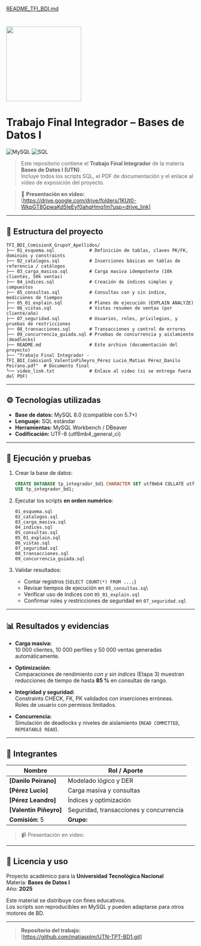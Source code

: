 [README_TFI_BDI.md](https://github.com/user-attachments/files/23126496/README_TFI_BDI.md)
# <img src="https://bignews.ar/wp-content/uploads/2023/05/utn-nacional.jpg" width="200"></h2>
#  Trabajo Final Integrador – Bases de Datos I

![MySQL](https://img.shields.io/badge/DB-MySQL-informational?style=flat&logo=mysql&color=4479A1)
![SQL](https://img.shields.io/badge/Language-SQL-blue?style=flat&logo=databricks)

> Este repositorio contiene el **Trabajo Final Integrador** de la materia **Bases de Datos I (UTN)**.  
> Incluye todos los scripts SQL, el PDF de documentación y el enlace al video de exposición del proyecto.

> 🎥 **Presentación en video:** [https://drive.google.com/drive/folders/1KUt0-WkpGT8GpwaKd5IeEyf0ahqHmq1m?usp=drive_link]
---

## 📁 Estructura del proyecto

```plaintext
TFI_BDI_ComisionX_GrupoY_Apellidos/
├── 01_esquema.sql             # Definición de tablas, claves PK/FK, dominios y constraints
├── 02_catalogos.sql           # Inserciones básicas en tablas de referencia / catálogos
├── 03_carga_masiva.sql        # Carga masiva idempotente (10k clientes, 50k ventas)
├── 04_indices.sql             # Creación de índices simples y compuestos
├── 05_consultas.sql           # Consultas con y sin índice, mediciones de tiempos
├── 05_01_explain.sql          # Planes de ejecución (EXPLAIN ANALYZE)
├── 06_vistas.sql              # Vistas resumen de ventas (por cliente/año)
├── 07_seguridad.sql           # Usuarios, roles, privilegios, y pruebas de restricciones
├── 08_transacciones.sql       # Transacciones y control de errores
├── 09_concurrencia_guiada.sql # Pruebas de concurrencia y aislamiento (deadlocks)
├── README.md                  # Este archivo (documentación del proyecto)
├── "Trabajo Final Integrador - TFI_BDI_Comision5_ValentinPiñeyro_Pérez Lucio_Matias Pérez_Danilo Peirano.pdf"  # Documento final 
└── video_link.txt             # Enlace al video (si se entrega fuera del PDF)
```

---

## ⚙️ Tecnologías utilizadas

- **Base de datos:** MySQL 8.0 (compatible con 5.7+)
- **Lenguaje:** SQL estándar
- **Herramientas:** MySQL Workbench / DBeaver
- **Codificación:** UTF-8 (utf8mb4_general_ci)

---

## 🚀 Ejecución y pruebas

1. Crear la base de datos:

   ```sql
   CREATE DATABASE tp_integrador_bd1 CHARACTER SET utf8mb4 COLLATE utf8mb4_general_ci;
   USE tp_integrador_bd1;
   ```

2. Ejecutar los scripts **en orden numérico**:

   ```plaintext
   01_esquema.sql
   02_catalogos.sql
   03_carga_masiva.sql
   04_indices.sql
   05_consultas.sql
   05_01_explain.sql
   06_vistas.sql
   07_seguridad.sql
   08_transacciones.sql
   09_concurrencia_guiada.sql
   ```

3. Validar resultados:
   - Contar registros (`SELECT COUNT(*) FROM ...;`)
   - Revisar tiempos de ejecución en `05_consultas.sql`
   - Verificar uso de índices con `05_01_explain.sql`
   - Confirmar roles y restricciones de seguridad en `07_seguridad.sql`

---

## 📊 Resultados y evidencias

- **Carga masiva:**  
  10 000 clientes, 10 000 perfiles y 50 000 ventas generadas automáticamente.

- **Optimización:**  
  Comparaciones de rendimiento *con y sin índices* (Etapa 3) muestran reducciones de tiempo de hasta **85 %** en consultas de rango.

- **Integridad y seguridad:**  
  Constraints CHECK, FK, PK validados con inserciones erróneas.  
  Roles de usuario con permisos limitados.

- **Concurrencia:**  
  Simulación de deadlocks y niveles de aislamiento (`READ COMMITTED`, `REPEATABLE READ`).

---

## 🤝 Integrantes

| Nombre | Rol / Aporte |
|--------|---------------|
| **[Danilo Peirano]** | Modelado lógico y DER |
| **[Pérez Lucio]** | Carga masiva y consultas |
| **[Pérez Leandro]** | Índices y optimización |
| **[Valentin Piñeyro]** | Seguridad, transacciones y concurrencia |
| **Comisión:** 5 | **Grupo:**  |

> 📹 Presentación en video:

---

## 📄 Licencia y uso

Proyecto académico para la **Universidad Tecnológica Nacional**  
Materia: **Bases de Datos I**  
Año: **2025**

Este material se distribuye con fines educativos.  
Los scripts son reproducibles en MySQL y pueden adaptarse para otros motores de BD.

---

> **Repositorio del trabajo:**  
> [https://github.com/matiasplm/UTN-TPT-BD1.git]
